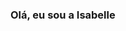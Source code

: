 ### Olá, eu sou a Isabelle

<!--
**IsabelleAP/IsabelleAP** is a ✨ _special_ ✨ repository because its `README.md` (this file) appears on your GitHub profile.

Here are some ideas to get you started:

** - 🔭 I’m currently working on ...
** - 🌱 I’m currently learning ...
** - 👯 I’m looking to collaborate on ...
** - 🤔 I’m looking for help with ...
** - 💬 Ask me about ...
** - 📫 How to reach me: ...
** - 😄 Pronouns: ...
** - ⚡ Fun fact: ...
** -->
